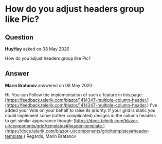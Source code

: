 # How do you adjust headers group like Pic?

## Question

**HuyHuy** asked on 08 May 2020

How do you adjust headers group like Pic?

## Answer

**Marin Bratanov** answered on 08 May 2020

Hi, You can Follow the implementation of such a feature in this page: [https://feedback.telerik.com/blazor/1414347-multiple-column-header.](https://feedback.telerik.com/blazor/1414347-multiple-column-header.) I've added your Vote on your behalf to raise its priority. If your grid is static you could implement some (rather complicated) designs in the column headers to get similar appearance though: [https://docs.telerik.com/blazor-ui/components/grid/templates#header-template.](https://docs.telerik.com/blazor-ui/components/grid/templates#header-template.) Regards, Marin Bratanov
